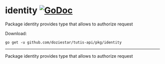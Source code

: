 # identity [![GoDoc](https://godoc.org/github.com/doziestar/tutis-api/pkg/identity?status.svg)](https://godoc.org/github.com/doziestar/tutis-api/pkg/identity)

Package identity provides type that allows to authorize request

Download:

```shell
go get -u github.com/doziestar/tutis-api/pkg/identity
```

---

Package identity provides type that allows to authorize request
